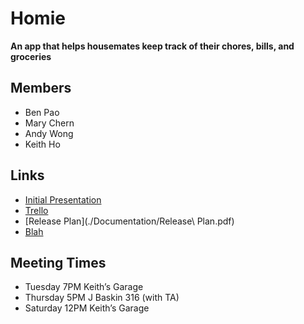 # Homie
**An app that helps housemates keep track of their chores, bills, and groceries**
## Members
- Ben Pao
- Mary Chern
- Andy Wong
- Keith Ho

## Links
- [Initial Presentation](https://docs.google.com/presentation/d/1sRWfeSazIiWJtqXJdJSJwQfQrMCYdjYDVDm9w8_U_a0/edit#slide=id.g43bf131c52_0_0)
- [Trello](https://trello.com/b/Jpje3I1A/scrum-board)
- [Release Plan](./Documentation/Release\ Plan.pdf)
- [Blah](Documentation/Test.md)

## Meeting Times
- Tuesday   7PM  Keith’s Garage
-	Thursday  5PM  J Baskin 316 (with TA)
-	Saturday 12PM  Keith’s Garage

